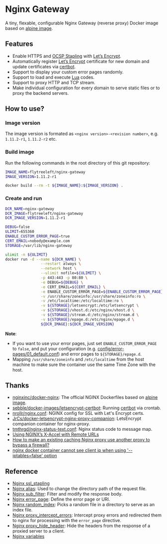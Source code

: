 Nginx Gateway
===============================

A tiny, flexable, configurable Nginx Gateway (reverse proxy) Docker image based on [alpine image](https://hub.docker.com/_/alpine/).

## Features

- Enable HTTPS and [OCSP Stapling](https://tools.ietf.org/html/rfc4366#section-3.6) with [Let’s Encrypt](https://letsencrypt.org/).
- Automatically register [Let’s Encrypt](https://letsencrypt.org/) certificate for new domain and update certificates via [certbot](https://certbot.eff.org/docs/using.html).
- Support to display your custom error pages randomly.
- Support to load and execute [Lua](https://github.com/openresty/lua-nginx-module) codes.
- Support to proxy HTTP and TCP stream.
- Make individual configuration for every domain to serve static files or to proxy the backend servers.

## How to use?

### Image version

The image version is formated as `<nginx version>-<revision number>`, e.g. `1.11.2-r1`, `1.11.2-r2` etc.

### Build image

Run the following commands in the root directory of this git repository:

```bash
IMAGE_NAME=flytreeleft/nginx-gateway
IMAGE_VERSION=1.11.2-r1

docker build --rm -t ${IMAGE_NAME}:${IMAGE_VERSION} .
```

### Create and run

```bash
DCR_NAME=nginx-gateway
DCR_IMAGE=flytreeleft/nginx-gateway
DCR_IMAGE_VERSION=1.11.2-r1

DEBUG=false
ULIMIT=655360
ENABLE_CUSTOM_ERROR_PAGE=true
CERT_EMAIL=nobody@example.com
STORAGE=/var/lib/nginx-gateway

ulimit -n ${ULIMIT}
docker run -d --name ${DCR_NAME} \
                --restart always \
                --network host \
                --ulimit nofile=${ULIMIT} \
                -p 443:443 -p 80:80 \
                -e DEBUG=${DEBUG} \
                -e CERT_EMAIL=${CERT_EMAIL} \
                -e ENABLE_CUSTOM_ERROR_PAGE=${ENABLE_CUSTOM_ERROR_PAGE} \
                -v /usr/share/zoneinfo:/usr/share/zoneinfo:ro \
                -v /etc/localtime:/etc/localtime:ro \
                -v ${STORAGE}/letsencrypt:/etc/letsencrypt \
                -v ${STORAGE}/vhost.d:/etc/nginx/vhost.d \
                -v ${STORAGE}/stream.d:/etc/nginx/stream.d \
                -v ${STORAGE}/epage.d:/etc/nginx/epage.d \
                ${DCR_IMAGE}:${DCR_IMAGE_VERSION}
```

**Note**:
- If you want to use your error pages, just set `ENABLE_CUSTOM_ERROR_PAGE` to `false`, and put your configuration (e.g. [config/error-pages/01_default.conf](./config/error-pages/01_default.conf)) and error pages to `${STORAGE}/epage.d`.
- Mapping `/usr/share/zoneinfo` and `/etc/localtime` from the host machine to make sure the container use the same Time Zone with the host.

## Thanks

- [nginxinc/docker-nginx](https://github.com/nginxinc/docker-nginx/blob/master/stable/alpine/Dockerfile): The official NGINX Dockerfiles based on [alpine image](https://hub.docker.com/_/alpine/).
- [sebble/docker-images/letsencrypt-certbot](https://github.com/sebble/docker-images/tree/master/letsencrypt-certbot): Running [certbot](https://certbot.eff.org/docs/using.html) via crontab.
- [nrollr/nginx.conf](https://gist.github.com/nrollr/9a39bb636a820fb97eec2ed85e473d38): NGINX config for SSL with Let's Encrypt certs.
- [JrCs/docker-letsencrypt-nginx-proxy-companion](https://github.com/JrCs/docker-letsencrypt-nginx-proxy-companion): LetsEncrypt companion container for nginx-proxy.
- [tmthrgd/nginx-status-text.conf](https://gist.github.com/tmthrgd/3504859568e1dba9ee80e260f974a708): Nginx status code to message map.
- [Using NGINX’s X-Accel with Remote URLs](https://www.mediasuite.co.nz/blog/proxying-s3-downloads-nginx/)
- [How to make an existing caching Nginx proxy use another proxy to bypass a firewall?](https://serverfault.com/questions/583743/how-to-make-an-existing-caching-nginx-proxy-use-another-proxy-to-bypass-a-firewa#683955)
- [nginx docker container cannot see client ip when using '--iptables=false' option](http://serverfault.com/questions/786389/nginx-docker-container-cannot-see-client-ip-when-using-iptables-false-option#answer-788088)

## Reference

- [Nginx ssl_stapling](http://nginx.org/en/docs/http/ngx_http_ssl_module.html#ssl_stapling)
- [Nginx alias](http://nginx.org/en/docs/http/ngx_http_core_module.html#alias): Used to change the directory path of the request file.
- [Nginx sub_filter](http://nginx.org/en/docs/http/ngx_http_sub_module.html#sub_filter): Filter and modify the response body.
- [Nginx error_page](http://nginx.org/en/docs/http/ngx_http_core_module.html#error_page): Define the error page or URI.
- [Nginx random_index](http://nginx.org/en/docs/http/ngx_http_random_index_module.html#random_index): Picks a random file in a directory to serve as an index file.
- [Nginx proxy_intercept_errors](http://nginx.org/en/docs/http/ngx_http_proxy_module.html#proxy_intercept_errors): Intercept proxy errors and redirected them to nginx for processing with the `error_page` directive.
- [Nginx proxy_hide_header](http://nginx.org/en/docs/http/ngx_http_proxy_module.html#proxy_hide_header): Hide the headers from the response of a proxied server to a client.
- [Nginx variables](http://nginx.org/en/docs/varindex.html)
